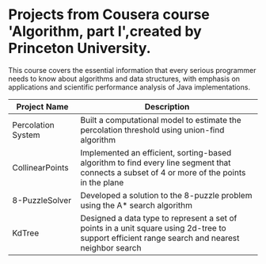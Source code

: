 # Projects from Cousera course 'Algorithm, part I',created by Princeton University.

This course covers the essential information that every serious programmer needs to know about algorithms and data structures, with emphasis on applications and scientific performance analysis of Java implementations.

| Project Name | Description |
| ----- | ----- |
| Percolation System | Built a computational model to estimate the percolation threshold using union-find algorithm |
| CollinearPoints | Implemented an efficient, sorting-based algorithm to find every line segment that connects a subset of 4 or more of the points in the plane |
| 8-PuzzleSolver | Developed a solution to the 8-puzzle problem using the A* search algorithm
| KdTree |  Designed a data type to represent a set of points in a unit square using 2d-tree to support efficient range search and nearest neighbor search